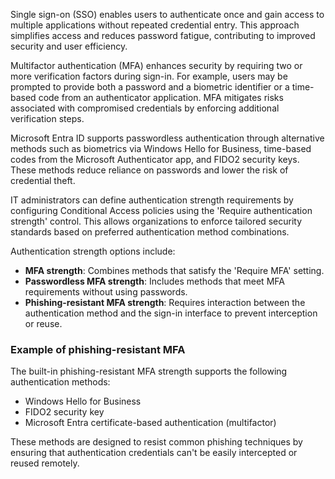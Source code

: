 Single sign-on (SSO) enables users to authenticate once and gain access to multiple applications without repeated credential entry. This approach simplifies access and reduces password fatigue, contributing to improved security and user efficiency.

Multifactor authentication (MFA) enhances security by requiring two or more verification factors during sign-in. For example, users may be prompted to provide both a password and a biometric identifier or a time-based code from an authenticator application. MFA mitigates risks associated with compromised credentials by enforcing additional verification steps.

Microsoft Entra ID supports passwordless authentication through alternative methods such as biometrics via Windows Hello for Business, time-based codes from the Microsoft Authenticator app, and FIDO2 security keys. These methods reduce reliance on passwords and lower the risk of credential theft.

IT administrators can define authentication strength requirements by configuring Conditional Access policies using the 'Require authentication strength' control. This allows organizations to enforce tailored security standards based on preferred authentication method combinations.

Authentication strength options include:

- **MFA strength**: Combines methods that satisfy the 'Require MFA' setting.
- **Passwordless MFA strength**: Includes methods that meet MFA requirements without using passwords.
- **Phishing-resistant MFA strength**: Requires interaction between the authentication method and the sign-in interface to prevent interception or reuse.

### Example of phishing-resistant MFA

The built-in phishing-resistant MFA strength supports the following authentication methods:

- Windows Hello for Business  
- FIDO2 security key  
- Microsoft Entra certificate-based authentication (multifactor)

These methods are designed to resist common phishing techniques by ensuring that authentication credentials can't be easily intercepted or reused remotely.